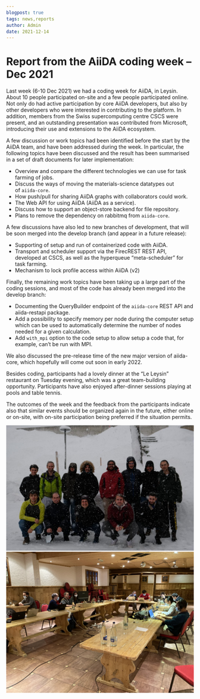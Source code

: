 ```yaml
---
blogpost: true
tags: news,reports
author: Admin
date: 2021-12-14
---
```


# Report from the AiiDA coding week – Dec 2021

Last week (6-10 Dec 2021) we had a coding week for AiiDA, in Leysin. About 10 people participated on-site and a few people participated online. Not only do had active participation by core AiiDA developers, but also by other developers who were interested in contributing to the platform. In addition, members from the Swiss supercomputing centre CSCS were present, and an outstanding presentation was contributed from Microsoft, introducing their use and extensions to the AiiDA ecosystem.

A few discussion or work topics had been identified before the start by the AiiDA team, and have been addressed during the week. In particular, the following topics have been discussed and the result has been summarised in a set of draft documents for later implementation:

- Overview and compare the different technologies we can use for task farming of jobs.
- Discuss the ways of moving the materials-science datatypes out of `aiida-core`.
- How push/pull for sharing AiiDA graphs with collaborators could work.
- The Web API for using AiiDA (AiiDA as a service).
- Discuss how to support an object-store backend for file repository.
- Plans to remove the dependency on rabbitmq from `aiida-core`.

A few discussions have also led to new branches of development, that will be soon merged into the develop branch (and appear in a future release):

- Supporting of setup and run of containerized code with AiiDA.
- Transport and scheduler support via the FirecREST REST API, developed at CSCS, as well as the hyperqueue “meta-scheduler” for task farming.
- Mechanism to lock profile access within AiiDA (v2)

Finally, the remaining work topics have been taking up a large part of the coding sessions, and most of the code has already been merged into the develop branch:

- Documenting the QueryBuilder endpoint of the `aiida-core` REST API and aiida-restapi package.
- Add a possibility to specify memory per node during the computer setup which can be used to automatically determine the number of nodes needed for a given calculation.
- Add `with_mpi` option to the code setup to allow setup a code that, for example, can’t be run with MPI.

We also discussed the pre-release time of the new major version of aiida-core, which hopefully will come out soon in early 2022.

Besides coding, participants had a lovely dinner at the “Le Leysin” restaurant on Tuesday evening, which was a great team-building opportunity. Participants have also enjoyed after-dinner sessions playing at pools and table tennis.

The outcomes of the week and the feedback from the participants indicate also that similar events should be organized again in the future, either online or on-site, with on-site participation being preferred if the situation permits.

![Group picture](../pics/Coding-week-2021-12-10-1.jpeg)
![Working picture](../pics/Coding-week-2021-12-10-2.png)
